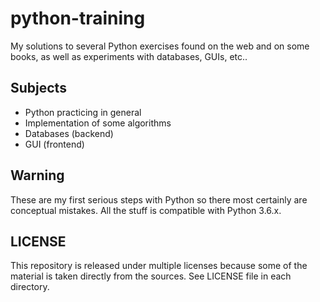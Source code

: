 # python-training

My solutions to several Python exercises found on the web and on some books,
as well as experiments with databases, GUIs, etc..

## Subjects

- Python practicing in general
- Implementation of some algorithms
- Databases (backend)
- GUI (frontend)

## Warning

These are my first serious steps with Python so there most certainly are 
conceptual mistakes. All the stuff is compatible with Python 3.6.x.

## LICENSE

This repository is released under multiple licenses because some of the 
material is taken directly from the sources. 
See LICENSE file in each directory.
